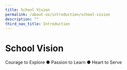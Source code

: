 ```yaml
---
title: School Vision
permalink: /about-us/introduction/school-vision
description: ""
third_nav_title: Introduction
---
```

# **School Vision**

Courage to Explore ● Passion to Learn ● Heart to Serve